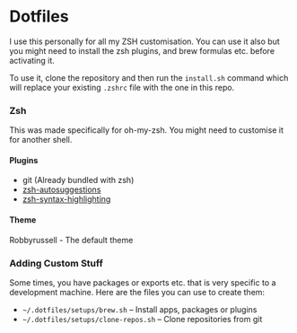 # Dotfiles

I use this personally for all my ZSH customisation. You can use it also but you might need
to install the zsh plugins, and brew formulas etc. before activating it.

To use it, clone the repository and then run the `install.sh` command which will replace
 your existing `.zshrc` file with the one in this repo.

### Zsh
This was made specifically for oh-my-zsh. You might need to customise it for another shell.
#### Plugins
- git (Already bundled with zsh)
- [zsh-autosuggestions][1]
- [zsh-syntax-highlighting][2]

#### Theme
Robbyrussell - The default theme

### Adding Custom Stuff
Some times, you have packages or exports etc. that is very specific to a development machine. Here are the files you can use to create them:
- `~/.dotfiles/setups/brew.sh` – Install apps, packages or plugins
- `~/.dotfiles/setups/clone-repos.sh` – Clone repositories from git

[1]: https://github.com/zsh-users/zsh-autosuggestions
[2]: https://github.com/zsh-users/zsh-syntax-highlighting
